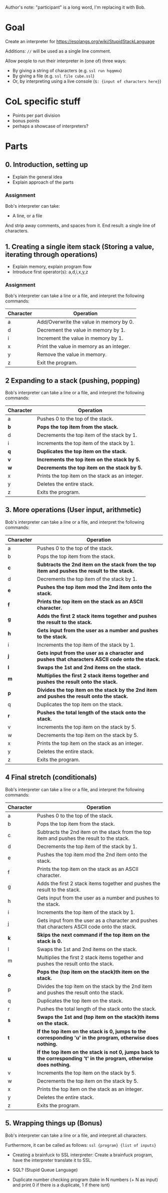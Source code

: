 
Author's note: "participant" is a long word, I'm replacing it with Bob.

# Goal

Create an interpreter for https://esolangs.org/wiki/StupidStackLanguage

Additions: `//` will be used as a single line comment.

Allow people to run their interpreter in (one of) three ways:

- By giving a string of characters (e.g. `ssl run hqqmmx`)
- By giving a file (e.g. `ssl file cube.ssl`)
- Or, by interpreting using a live console (`$: {input of characters here}`)


# CoL specific stuff

- Points per part division
- bonus points
- perhaps a showcase of interpreters?

# Parts

## 0. Introduction, setting up

- Explain the general idea
- Explain approach of the parts


### Assignment
Bob's interpreter can take:
- A line, or a file

And strip away comments, and spaces from it.
End result: a single line of characters.

## 1. Creating a single item stack (Storing a value, iterating through operations)

- Explain memory, explain program flow
- Introduce first operator(s): a,d,i,x,y,z

### Assignment

Bob's interpreter can take a line or a file, and interpret the following commands:

| Character | Operation                                |
|-----------|------------------------------------------|
| a         | Add/Overwrite the value in memory by 0.  |
| d         | Decrement the value in memory by 1.      |
| i         | Increment the value in memory by 1.      |
| x         | Print the value in memory as an integer. |
| y         | Remove the value in memory.              |
| z         | Exit the program.                        |

## 2 Expanding to a stack (pushing, popping)

Bob's interpreter can take a line or a file, and interpret the following commands:

| Character | Operation                                  |
|-----------|--------------------------------------------|
| a         | Pushes 0 to the top of the stack.          |
| **b**         | **Pops the top item from the stack.**          |
| d         | Decrements the top item of the stack by 1. |
| i         | Increments the top item of the stack by 1. |
| **q**         | **Duplicates the top item on the stack.**      |
| **v**         | **Increments the top item on the stack by 5.** |
| **w**         | **Decrements the top item on the stack by 5.** |
| x         | Prints the top item on the stack as an integer.   |
| y         | Deletes the entire stack.                  |
| z         | Exits the program.                         |


## 3. More operations (User input, arithmetic)

Bob's interpreter can take a line or a file, and interpret the following commands:

| Character | Operation                                                                                     |
|-----------|-----------------------------------------------------------------------------------------------|
| a         | Pushes 0 to the top of the stack.                                                             |
| b         | Pops the top item from the stack.                                                             |
| **c**         | **Subtracts the 2nd item on the stack from the top item and pushes the result to the stack.**     |
| d         | Decrements the top item of the stack by 1.                                                    |
| **e**         | **Pushes the top item mod the 2nd item onto the stack.**                                          |
| **f**         | **Prints the top item on the stack as an ASCII character.**                                       |
| **g**         | **Adds the first 2 stack items together and pushes the result to the stack.**                     |
| **h**         | **Gets input from the user as a number and pushes to the stack.**                                 |
| i         | Increments the top item of the stack by 1.                                                    |
| **j**         | **Gets input from the user as a character and pushes that characters ASCII code onto the stack.** |
| **l**         | **Swaps the 1st and 2nd items on the stack.**                                                     |
| **m**         | **Multiplies the first 2 stack items together and pushes the result onto the stack.**             |
| **p**         | **Divides the top item on the stack by the 2nd item and pushes the result onto the stack.**       |
| q         | Duplicates the top item on the stack.                                                         |
| **r**         | **Pushes the total length of the stack onto the stack.**                                          |
| v         | Increments the top item on the stack by 5.                                                    |
| w         | Decrements the top item on the stack by 5.                                                    |
| x         | Prints the top item on the stack as an integer.                                                      |
| y         | Deletes the entire stack.                                                                     |
| z         | Exits the program.                                                                            |

## 4 Final stretch (conditionals)

Bob's interpreter can take a line or a file, and interpret the following commands:

| Character | Operation                                                                                                          |
|-----------|--------------------------------------------------------------------------------------------------------------------|
| a         | Pushes 0 to the top of the stack.                                                                                  |
| b         | Pops the top item from the stack.                                                                                  |
| c         | Subtracts the 2nd item on the stack from the top item and pushes the result to the stack.                          |
| d         | Decrements the top item of the stack by 1.                                                                         |
| e         | Pushes the top item mod the 2nd item onto the stack.                                                               |
| f         | Prints the top item on the stack as an ASCII character.                                                            |
| g         | Adds the first 2 stack items together and pushes the result to the stack.                                          |
| h         | Gets input from the user as a number and pushes to the stack.                                                      |
| i         | Increments the top item of the stack by 1.                                                                         |
| j         | Gets input from the user as a character and pushes that characters ASCII code onto the stack.                      |
| **k**         | **Skips the next command if the top item on the stack is 0.**                                                          |
| l         | Swaps the 1st and 2nd items on the stack.                                                                          |
| m         | Multiplies the first 2 stack items together and pushes the result onto the stack.                                  |
| **o**         | **Pops the (top item on the stack)th item on the stack.**                                                            |
| p         | Divides the top item on the stack by the 2nd item and pushes the result onto the stack.                            |
| q         | Duplicates the top item on the stack.                                                                              |
| r         | Pushes the total length of the stack onto the stack.                                                               |
| **s**         | **Swaps the 1st and (top item on the stack)th items on the stack.**                                                  |
| **t**         | **If the top item on the stack is 0, jumps to the corresponding 'u' in the program, otherwise does nothing.**          |
| **u**         | **If the top item on the stack is not 0, jumps back to the corresponding 't' in the program, otherwise does nothing.** |
| v         | Increments the top item on the stack by 5.                                                                         |
| w         | Decrements the top item on the stack by 5.                                                                         |
| x         | Prints the top item on the stack as an integer.                                                                           |
| y         | Deletes the entire stack.                                                                                          |
| z         | Exits the program.                                                                                                 |


## 5. Wrapping things up (Bonus)

Bob's interpreter can take a line or a file, and interpret all characters.

Furthermore, it can be called as follows: `ssl {program} {list of inputs}`


- Creating a brainfuck to SSL interpreter: Create a brainfuck program, have the interpreter translate it to SSL.

- SQL? (Stupid Queue Language)

- Duplicate number checking program (take in N numbers (+ N as input) and print 0 if there is a duplicate, 1 if there isnt)






